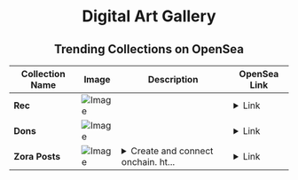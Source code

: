 <div align="center">

# Digital Art Gallery

## Trending Collections on OpenSea

| Collection Name                       | Image                                                                                     | Description                       | OpenSea Link                                                                                          |
|---------------------------------------|-------------------------------------------------------------------------------------------|-----------------------------------|--------------------------------------------------------------------------------------------------------|
| **Rec** | ![Image](https://i.seadn.io/s/raw/files/ed86e25f7f9de0c608492633ef8b026c.jpg?w=500&auto=format?w=200&auto=format) |  | <details><summary>Link</summary>[Rec](https://opensea.io/collection/rec-9)</details> |
| **Dons** | ![Image](https://i.seadn.io/s/raw/files/ce666c9732cba1e1bd2f51a7b8e25691.jpg?w=500&auto=format?w=200&auto=format) |  | <details><summary>Link</summary>[Dons](https://opensea.io/collection/dons-1)</details> |
| **Zora Posts** | ![Image](https://i.seadn.io/s/raw/files/fcaf67028ced212dde759ce351e75d29.jpg?w=500&auto=format?w=200&auto=format) | <details><summary>Create and connect onchain. ht...</summary>Create and connect onchain. https://zora.co</details> | <details><summary>Link</summary>[Zora Posts](https://opensea.io/collection/zora-posts-27657)</details> |

</div>